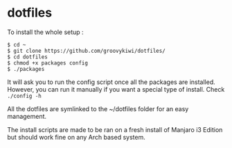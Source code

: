 # dotfiles

To install the whole setup :
```
$ cd ~
$ git clone https://github.com/groovykiwi/dotfiles/
$ cd dotfiles
$ chmod +x packages config
$ ./packages

```

It will ask you to run the config script once all the packages are installed. However, you can run it manually if you want a special type of install. Check `./config -h`

All the dotfiles are symlinked to the ~/dotfiles folder for an easy management.

The install scripts are made to be ran on a fresh install of Manjaro i3 Edition but should work fine on any Arch based system.